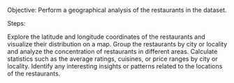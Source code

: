 Objective: Perform a geographical analysis of the
restaurants in the dataset.

Steps:

Explore the latitude and longitude coordinates of
the restaurants and visualize their distribution on a
map.
Group the restaurants by city or locality and
analyze the concentration of restaurants in
different areas.
Calculate statistics such as the average ratings,
cuisines, or price ranges by city or locality.
Identify any interesting insights or patterns related
to the locations of the restaurants.
